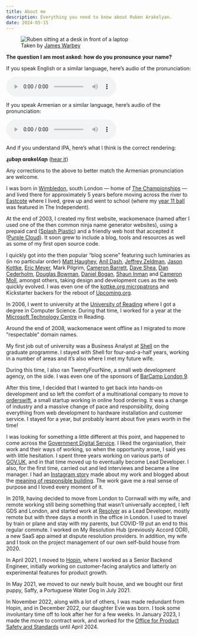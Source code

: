 ```yaml
---
title: About me
description: Everything you need to know about Ruben Arakelyan.
date: 2024-05-15
---
```


<figure>
  <img src="/images/ruben-at-work.jpg" alt="Ruben sitting at a desk in front of a laptop">
  <figcaption>Taken by <a href="https://www.jameswarbey.com/St-Ives" target="_blank" rel="noopener noreferer" aria-label="opens in a new tab">James Warbey</a></figcaption>
</figure>

<section class="mb-6 p-6 border border-slate-200 not-prose">
  <p class="mb-5"><strong role="heading">The question I am most asked: how do you pronounce your name?</strong></p>
  <p class="mb-5">If you speak English or a similar language, here’s audio of the pronunciation:</p>
  <audio src="/assets/ruben.en.m4a" controls class="mb-5"></audio>
  <p class="mb-5">If you speak Armenian or a similar language, here’s audio of the pronunciation:</p>
  <audio src="/assets/ruben.hy.m4a" controls class="mb-5"></audio>
  <p class="mb-5">And if you understand IPA, here’s what I think is the correct rendering:</p>
  <p class="mb-5"><strong>ɻʊɓəɲ ɑɾɑkelʎɑɲ</strong> (<a href="http://ipa-reader.xyz" target="_blank" rel="noopener noreferer" aria-label="opens in a new tab">hear it</a>)</p>
  <p>Any corrections to the above to better match the Armenian pronunciation are welcome.</p>
</section>

I was born in [Wimbledon](https://en.wikipedia.org/wiki/Wimbledon,_London), south London — home of [The Championships](https://en.wikipedia.org/wiki/The_Championships,_Wimbledon) — and lived there for approximately 5 years before moving across the river to [Eastcote](https://en.wikipedia.org/wiki/Eastcote) where I lived, grew up and went to school (where my [year 11 ball](https://web.archive.org/web/20040717231151/http://education.independent.co.uk/news/story.jsp?story=539986) was featured in The Independent).

At the end of 2003, I created my first website, wackomenace (named after I used one of the then common ninja name generator websites), using a prepaid card ([Splash Plastic](https://web.archive.org/web/20031213005651/http://www.splashplastic.com/)) and a friendly web host that accepted it ([Purple Cloud](https://web.archive.org/web/20030210115238/http://www.purplecloud.com/)). It soon grew to include a blog, tools and resources as well as some of my first open source code.

I quickly got into the then popular “blog scene” featuring such luminaries as (in no particular order) [Matt Haughey](https://a.wholelottanothing.org/), [Anil Dash](https://anildash.com/), [Jeffrey Zeldman](https://www.zeldman.com/), [Jason Kottke](https://kottke.org/), [Eric Meyer](https://meyerweb.com/), Mark Pilgrim, [Cameron Barrett](https://about.me/cam), [Dave Shea](http://daveshea.com/), [Dan Cederholm](https://simplebits.com/), [Douglas Bowman](https://stopdesign.com/), [Daniel Bogan](https://waferbaby.com/), [Shaun Inman](https://shauninman.com/pendium/) and [Cameron Moll](http://cameronmoll.com), amongst others, taking design and development cues as the web quickly evolved. I was even one of the [kottke.org micropatrons](https://kottke.org/about/patron/) and Kickstarter backers for the reboot of [Upcoming.org](https://upcoming.org/about/backers).

In 2006, I went to university at the [University of Reading](https://www.reading.ac.uk/) where I got a degree in Computer Science. During that time, I worked for a year at the [Microsoft Technology Centre](https://www.microsoft.com/en-us/mtc/locations?activetab=pivotregiongroup:primaryr5) in Reading.

Around the end of 2008, wackomenace went offline as I migrated to more “respectable” domain names.

My first job out of university was a Business Analyst at [Shell](https://www.shell.co.uk/) on the graduate programme. I stayed with Shell for four-and-a-half years, working in a number of areas and it’s also where I met my future wife.

During this time, I also ran TwentyFourNine, a small web development agency, on the side. I was even one of the sponsors of [BarCamp London 9](https://nine.barcamplondon.org/sponsors/).

After this time, I decided that I wanted to get back into hands-on development and so left the comfort of a multinational company to move to [orderswift](https://www.orderswift.com/), a small startup working in online food ordering. It was a change of industry and a massive change of pace and responsibility, doing everything from web development to hardware installation and customer service. I stayed for a year, but probably learnt about five years worth in the time!

I was looking for something a little different at this point, and happened to come across the [Government Digital Service](https://www.gov.uk/government/organisations/government-digital-service). I liked the organisation, their work and their ways of working, so when the opportunity arose, I said yes with little hesitation. I spent three years working on various parts of [GOV.UK](https://www.gov.uk/), and in that time moved up to eventually become Lead Developer. I also, for the first time, carried out and led interviews and became a line manager. I had an [Instagram story](https://gds.blog.gov.uk/2018/08/03/how-we-use-instagram-at-gds/) made about my work and blogged about the [meaning of responsible building](https://insidegovuk.blog.gov.uk/2017/07/24/what-do-we-mean-by-responsible-building/). The work gave me a real sense of purpose and I loved every moment of it.

In 2019, having decided to move from London to Cornwall with my wife, and remote working still being something that wasn’t universally accepted, I left GDS and London, and started work at [Resolver](https://www.resolvergroup.com/) as a Lead Developer, mostly remote but with three days a month in the office in London. I used to travel by train or plane and stay with my parents, but COVID-19 put an end to this regular commute. I worked on My Resolution Hub (previously Accord ODR), a new SaaS app aimed at dispute resolution providers. In addition, my wife and I took on the project management of our own self-build house from 2020.

In April 2021, I moved to [Hopin](https://hopin.com/), where I worked as a Senior Backend Engineer, initially working on customer-facing analytics and latterly on experimental features for product growth.

In May 2021, we moved to our newly built house, and we bought our first puppy, Saffy, a Portuguese Water Dog in July 2021.

In November 2022, along with a lot of others, I was made redundant from Hopin, and in December 2022, our daughter Evie was born. I took some involuntary time off to look after her for a few weeks. In January 2023, I made the move to contract work, and worked for the [Office for Product Safety and Standards](https://www.gov.uk/government/organisations/office-for-product-safety-and-standards) until April 2024.
